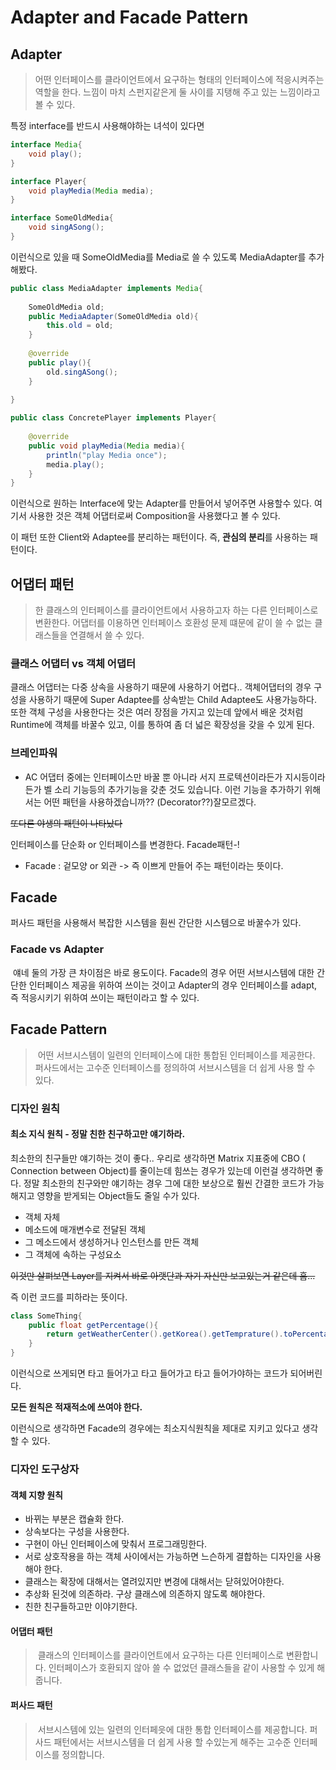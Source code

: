 # Adapter and Facade Pattern



## Adapter 

> 어떤 인터페이스를 클라이언트에서 요구하는 형태의 인터페이스에 적응시켜주는 역할을 한다. 느낌이 마치 스펀지같은게 둘 사이를 지탱해 주고 있는 느낌이라고 볼 수 있다. 

특정 interface를 반드시 사용해야하는 녀석이 있다면 

```java
interface Media{
    void play();
}

interface Player{
    void playMedia(Media media);
}

interface SomeOldMedia{
    void singASong();
}

```

이런식으로 있을 때 SomeOldMedia를 Media로 쓸 수 있도록  MediaAdapter를 추가해봤다.

```java
public class MediaAdapter implements Media{
   
    SomeOldMedia old;
    public MediaAdapter(SomeOldMedia old){
        this.old = old;
    }
    
    @override
    public play(){
        old.singASong();
    }
   
}

public class ConcretePlayer implements Player{
    
    @override
    public void playMedia(Media media){
        println("play Media once");
        media.play();
    }
}

```

이런식으로 원하는 Interface에 맞는 Adapter를 만들어서 넣어주면 사용할수 있다.  여기서 사용한 것은 객체 어댑터로써 Composition을 사용했다고 볼 수 있다.

이 패턴 또한 Client와 Adaptee를 분리하는 패턴이다.  즉, **관심의 분리**를 사용하는 패턴이다.



## 어댑터 패턴

> 한 클래스의 인터페이스를 클라이언트에서 사용하고자 하는 다른 인터페이스로 변환한다. 어댑터를 이용하면 인터페이스 호환성 문제 떄문에 같이 쓸 수 없는 클래스들을 연결해서 쓸 수 있다.



### 클래스 어댑터 vs 객체 어댑터

클래스 어댑터는 다중 상속을 사용하기 때문에 사용하기 어렵다.. 객체어댑터의 경우 구성을 사용하기 때문에 Super Adaptee를 상속받는 Child Adaptee도 사용가능하다. 또한 객체 구성을 사용한다는 것은 여러 장점을 가지고 있는데 앞에서 배운 것처럼 Runtime에 객체를 바꿀수 있고, 이를 통하여 좀 더 넓은 확장성을 갖을 수 있게 된다.



### 브레인파워 

* AC 어댑터 중에는 인터페이스만 바꿀 뿐 아니라 서지 프로텍션이라든가 지시등이라든가 벨 소리 기능등의 추가기능을 갖춘 것도 있습니다. 이런 기능을 추가하기 위해서는 어떤 패턴을 사용하겠습니까?? (Decorator??)잘모르겠다.



~~또다른 야생의 패턴이 나타났다~~

인터페이스를 단순화 or 인터페이스를 변경한다. Facade패턴-! 

* Facade : 겉모양 or 외관 -> 즉 이쁘게 만들어 주는 패턴이라는 뜻이다.

## Facade

퍼사드 패턴을 사용해서 복잡한 시스템을 훤씬 간단한 시스템으로 바꿀수가 있다.

### Facade vs Adapter

​	얘네 둘의 가장 큰 차이점은 바로 용도이다. Facade의 경우 어떤 서브시스템에 대한 간단한 인터페이스 제공을 위하여 쓰이는 것이고 Adapter의 경우 인터페이스를 adapt, 즉 적응시키기 위하여 쓰이는 패턴이라고 할 수 있다.



## Facade Pattern

> ​	어떤 서브시스템이 일련의 인터페이스에 대한 통합된 인터페이스를 제공한다. 퍼사드에서는 고수준 인터페이스를 정의하여 서브시스템을 더 쉽게 사용 할 수 있다.



### 디자인 원칙

#### 	최소 지식 원칙 - 정말 친한 친구하고만 얘기하라.

 최소한의 친구들만 얘기하는 것이 좋다.. 우리로 생각하면 Matrix 지표중에 CBO ( Connection between Object)를 줄이는데 힘쓰는 경우가 있는데 이런걸 생각하면 좋다. 정말 최소한의 친구와만 얘기하는 경우 그에 대한 보상으로 훨씬 간결한 코드가 가능해지고 영향을 받게되는 Object들도 줄일 수가 있다.

* 객체 자체
* 메소드에 매개변수로 전달된 객체
* 그 메소드에서 생성하거나 인스턴스를 만든 객체
* 그 객체에 속하는 구성요소

~~이것만 살펴보면 Layer를 지켜서 바로 아랫단과 자기 자신만 보고있는거 같은데 흠...~~

즉 이런 코드를 피하라는 뜻이다.

```java
class SomeThing{
    public float getPercentage(){
        return getWeatherCenter().getKorea().getTemprature().toPercentage();
    }
}
```

이런식으로 쓰게되면 타고 들어가고 타고 들어가고 타고 들어가야하는 코드가 되어버린다.

**모든 원칙은 적재적소에 쓰여야 한다.**

이런식으로 생각하면 Facade의 경우에는 최소지식원칙을 제대로 지키고 있다고 생각 할 수 있다.



### 디자인 도구상자

#### 객체 지향 원칙

* 바뀌는 부분은 캡슐화 한다.
* 상속보다는 구성을 사용한다.
* 구현이 아닌 인터페이스에 맞춰서 프로그래밍한다.
* 서로 상호작용을 하는 객체 사이에서는 가능하면 느슨하게 결합하는 디자인을 사용해야 한다.
* 클래스는 확장에 대해서는 열려있지만 변경에 대해서는 닫혀있어야한다.
* 추상화 된것에 의존하라. 구상 클래스에 의존하지 않도록 해야한다.
* 친한 친구들하고만 이야기한다.



#### 어댑터 패턴

> ​	클래스의 인터페이스를 클라이언트에서 요구하는 다른 인터페이스로 변환합니다. 인터페이스가 호환되지 않아 쓸 수 없었던 클래스들을 같이 사용할 수 있게 해 줍니다.

#### 퍼사드 패턴

> ​	서브시스템에 있는 일련의 인터페읏에 대한 통합 인터페이스를 제공합니다. 퍼사드 패턴에서는 서브시스템을 더 쉽게 사용 할 수있는게 해주는 고수준 인터페이스를 정의합니다.











## 